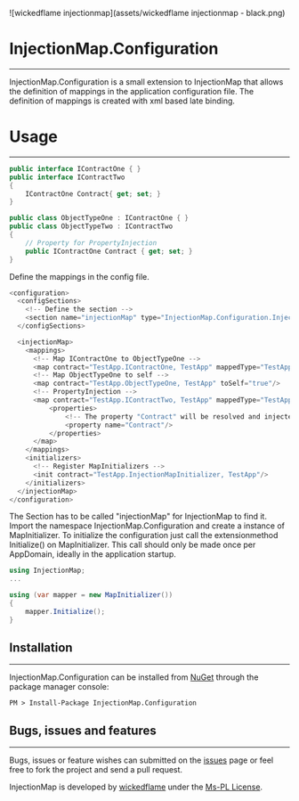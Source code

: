 ![wickedflame injectionmap](assets/wickedflame injectionmap - black.png)

# InjectionMap.Configuration
------------------------------
InjectionMap.Configuration is a small extension to InjectionMap that allows the definition of mappings in the application configuration file. The definition of mappings is created with xml based late binding.

# Usage
------------------------------

```csharp
public interface IContractOne { }
public interface IContractTwo 
{
	IContractOne Contract{ get; set; }
}

public class ObjectTypeOne : IContractOne { }
public class ObjectTypeTwo : IContractTwo 
{ 
	// Property for PropertyInjection
	public IContractOne Contract { get; set; }
}
```
Define the mappings in the config file.
```csharp
<configuration>
  <configSections>
    <!-- Define the section -->
    <section name="injectionMap" type="InjectionMap.Configuration.InjectionMapSection, InjectionMap.Configuration" />
  </configSections>

  <injectionMap>
    <mappings>
      <!-- Map IContractOne to ObjectTypeOne -->
      <map contract="TestApp.IContractOne, TestApp" mappedType="TestApp.ObjectTypeOne, TestApp"/>
      <!-- Map ObjectTypeOne to self -->
      <map contract="TestApp.ObjectTypeOne, TestApp" toSelf="true"/>
      <!-- PropertyInjection -->
      <map contract="TestApp.IContractTwo, TestApp" mappedType="TestApp.ObjectTypeTwo, TestApp">
	      <properties>
		      <!-- The property "Contract" will be resolved and injected -->
	          <property name="Contract"/>
	      </properties>
      </map>
    </mappings>
    <initializers>
      <!-- Register MapInitializers -->
      <init contract="TestApp.InjectionMapInitializer, TestApp"/>
    </initializers>
  </injectionMap>
</configuration>
```
The Section has to be called "injectionMap" for InjectionMap to find it.
Import the namespace InjectionMap.Configuration and create a instance of MapInitializer. To initialize the configuration just call the extensionmethod Initialize() on MapInitializer. This call should only be made once per AppDomain, ideally in the application startup.
```csharp
using InjectionMap;
...

using (var mapper = new MapInitializer())
{
    mapper.Initialize();
}
```
## Installation
------------------------------
InjectionMap.Configuration can be installed from [NuGet](http://docs.nuget.org/docs/start-here/installing-nuget) through the package manager console:  

    PM > Install-Package InjectionMap.Configuration

## Bugs, issues and features
------------------------------
Bugs, issues or feature wishes can submitted on the [issues](https://github.com/InjectionMap/InjectionMap.Configuration/issues) page or feel free to fork the project and send a pull request.


InjectionMap is developed by [wickedflame](http://wicked-flame.blogspot.ch/) under the [Ms-PL License](License.txt).